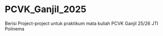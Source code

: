 # PCVK_Ganjil_2025
Berisi Project-project untuk praktikum mata kuliah PCVK Ganjil 25/26 JTI Polinema
